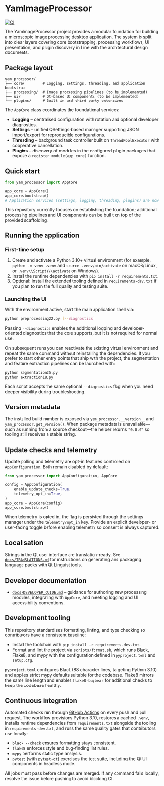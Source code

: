 # YamImageProcessor

[![CI](https://github.com/YamLabs/YamImageProcessor/actions/workflows/ci.yml/badge.svg)](https://github.com/YamLabs/YamImageProcessor/actions/workflows/ci.yml)

The YamImageProcessor project provides a modular foundation for building a microscopic image processing desktop application. The
system is split into clear layers covering core bootstrapping, processing workflows, UI presentation, and plugin discovery in l
ine with the architectural design documents.

## Package layout

```
yam_processor/
├── core/        # Logging, settings, threading, and application bootstrap
├── processing/  # Image processing pipelines (to be implemented)
├── ui/          # Qt-based UI components (to be implemented)
└── plugins/     # Built-in and third-party extensions
```

The `AppCore` class coordinates the foundational services:

* **Logging** – centralised configuration with rotation and optional developer diagnostics.
* **Settings** – unified QSettings-based manager supporting JSON import/export for reproducible configurations.
* **Threading** – background task controller built on `ThreadPoolExecutor` with cooperative cancellation.
* **Plugins** – discovery of modules in the configured plugin packages that expose a `register_module(app_core)` function.

## Quick start

```python
from yam_processor import AppCore

app_core = AppCore()
app_core.bootstrap()
# Application services (settings, logging, threading, plugins) are now ready.
```

This repository currently focuses on establishing the foundation; additional processing pipelines and UI components can be buil
t on top of the provided scaffolding.

## Running the application

### First-time setup

1. Create and activate a Python 3.10+ virtual environment (for example, `python -m venv .venv` and `source .venv/bin/activate` on macOS/Linux, or `.venv\\Scripts\\activate` on Windows).
2. Install the runtime dependencies with `pip install -r requirements.txt`.
3. Optional: install the extended tooling defined in `requirements-dev.txt` if you plan to run the full quality and testing suite.

### Launching the UI

With the environment active, start the main application shell via:

```bash
python preprocessing22.py [--diagnostics]
```

Passing `--diagnostics` enables the additional logging and developer-oriented diagnostics that the core supports, but it is not required for normal use.

On subsequent runs you can reactivate the existing virtual environment and repeat the same command without reinstalling the dependencies. If you prefer to start other entry points that ship with the project, the segmentation and feature extraction pipelines can be launched with:

```bash
python segmentation25.py
python extraction18.py
```

Each script accepts the same optional `--diagnostics` flag when you need deeper visibility during troubleshooting.

## Version metadata

The installed build number is exposed via `yam_processor.__version__` and
`yam_processor.get_version()`. When package metadata is unavailable—such as
running from a source checkout—the helper returns `"0.0.0"` so tooling still
receives a stable string.

## Update checks and telemetry

Update polling and telemetry are opt-in features controlled on
`AppConfiguration`. Both remain disabled by default:

```python
from yam_processor import AppConfiguration, AppCore

config = AppConfiguration(
    enable_update_checks=True,
    telemetry_opt_in=True,
)
app_core = AppCore(config)
app_core.bootstrap()
```

When telemetry is opted in, the flag is persisted through the settings manager
under the `telemetry/opt_in` key. Provide an explicit developer- or user-facing
toggle before enabling telemetry so consent is always captured.

## Localisation

Strings in the Qt user interface are translation-ready.  See
[`docs/TRANSLATIONS.md`](docs/TRANSLATIONS.md) for instructions on generating and
packaging language packs with Qt Linguist tools.

## Developer documentation

- [`docs/DEVELOPER_GUIDE.md`](docs/DEVELOPER_GUIDE.md) – guidance for authoring
  new processing modules, integrating with `AppCore`, and meeting logging and UI
  accessibility conventions.

## Development tooling

This repository standardises formatting, linting, and type checking so
contributors have a consistent baseline:

- Install the toolchain with `pip install -r requirements-dev.txt`.
- Format and lint the project via `scripts/format.sh`, which runs Black,
  Flake8, and mypy with the configuration defined in `pyproject.toml` and
  `setup.cfg`.

`pyproject.toml` configures Black (88 character lines, targeting Python 3.10)
and applies strict mypy defaults suitable for the codebase. Flake8 mirrors the
same line length and enables `flake8-bugbear` for additional checks to keep the
codebase healthy.

## Continuous integration

Automated checks run through [GitHub Actions](.github/workflows/ci.yml) on every
push and pull request. The workflow provisions Python 3.10, restores a cached
`.venv`, installs runtime dependencies from `requirements.txt` alongside the
tooling in `requirements-dev.txt`, and runs the same quality gates that
contributors use locally:

- `black --check` ensures formatting stays consistent.
- `flake8` enforces style and bug-finding lint rules.
- `mypy` performs static type analysis.
- `pytest` (with `pytest-qt`) exercises the test suite, including the Qt UI
  components in headless mode.

All jobs must pass before changes are merged. If any command fails locally,
resolve the issue before pushing to avoid blocking CI.

